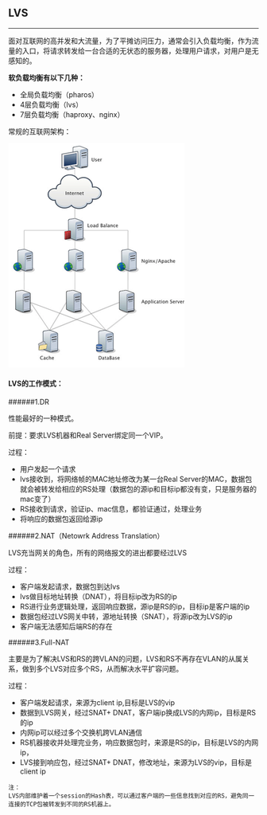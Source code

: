 ## LVS

---

面对互联网的高并发和大流量，为了平摊访问压力，通常会引入负载均衡，作为流量的入口，将请求转发给一台合适的无状态的服务器，处理用户请求，对用户是无感知的。

**软负载均衡有以下几种：**

* 全局负载均衡（pharos）
* 4层负载均衡（lvs）
* 7层负载均衡（haproxy、nginx）
   

常规的互联网架构：

![image](img/Snip20160823_94.png)

#### LVS的工作模式：

######1.DR

性能最好的一种模式。

前提：要求LVS机器和Real Server绑定同一个VIP。

过程：

* 用户发起一个请求
* lvs接收到，将网络帧的MAC地址修改为某一台Real Server的MAC，数据包就会被转发给相应的RS处理（数据包的源ip和目标ip都没有变，只是服务器的mac变了）
* RS接收到请求，验证ip、mac信息，都验证通过，处理业务
* 将响应的数据包返回给源ip


######2.NAT（Netowrk Address Translation）

LVS充当网关的角色，所有的网络报文的进出都要经过LVS

过程：

* 客户端发起请求，数据包到达lvs
* lvs做目标地址转换（DNAT），将目标ip改为RS的ip
* RS进行业务逻辑处理，返回响应数据，源ip是RS的ip，目标ip是客户端的ip
* 数据包经过LVS网关中转，源地址转换（SNAT），将源ip改为LVS的ip
* 客户端无法感知后端RS的存在

######3.Full-NAT

主要是为了解决LVS和RS的跨VLAN的问题，LVS和RS不再存在VLAN的从属关系，做到多个LVS对应多个RS，从而解决水平扩容问题。

过程：

* 客户端发起请求，来源为client ip,目标是LVS的vip
* 数据到LVS网关，经过SNAT+ DNAT，客户端ip换成LVS的内网ip，目标是RS的ip
* 内网ip可以经过多个交换机跨VLAN通信
* RS机器接收并处理完业务，响应数据包时，来源是RS的ip，目标是LVS的内网ip，
* LVS接到响应包，经过SNAT+ DNAT，修改地址，来源为LVS的vip，目标是client ip


```
注：
LVS内部维护着一个session的Hash表，可以通过客户端的一些信息找到对应的RS，避免同一连接的TCP包被转发到不同的RS机器上。
```






























































